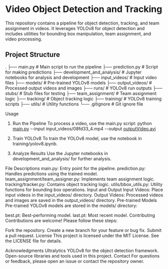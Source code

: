 # Video Object Detection and Tracking

This repository contains a pipeline for object detection, tracking, and team assignment in videos. It leverages YOLOv8 for object detection and includes utilities for bounding box manipulation, team assignment, and video processing.

## Project Structure
. ├── main.py # Main script to run the pipeline ├── prediction.py # Script for making predictions ├── development_and_analysis/ # Jupyter notebooks for analysis and development ├── input_videos/ # Input video files ├── models/ # Pre-trained YOLOv8 models ├── output_videos/ # Processed output videos and images ├── runs/ # YOLOv8 run outputs ├── stubs/ # Stub files for testing ├── team_assignment/ # Team assignment logic ├── tracking/ # Object tracking logic ├── training/ # YOLOv8 training scripts ├── utils/ # Utility functions └── .gitignore # Git ignore file

Usage
1. Run the Pipeline
To process a video, use the main.py script:
python [main.py](http://_vscodecontentref_/2) --input input_videos/08fd33_4.mp4 --output [outputVideo.avi](http://_vscodecontentref_/3)

2. Train YOLOv8
To train the YOLOv8 model, use the notebook in training/yolov8.ipynb.

3. Analyze Results
Use the Jupyter notebooks in development_and_analysis/ for further analysis.

File Descriptions
main.py: Entry point for the pipeline.
prediction.py: Handles predictions using the trained model.
team_assignment/team_assigner.py: Implements team assignment logic.
tracking/tracker.py: Contains object tracking logic.
utils/bbox_utils.py: Utility functions for bounding box operations.
Input and Output
Input Videos: Place input videos in the input_videos/ directory.
Output Videos: Processed videos and images are saved in the output_videos/ directory.
Pre-trained Models
Pre-trained YOLOv8 models are stored in the models/ directory:

best.pt: Best-performing model.
last.pt: Most recent model.
Contributing
Contributions are welcome! Please follow these steps:

Fork the repository.
Create a new branch for your feature or bug fix.
Submit a pull request.
License
This project is licensed under the MIT License. See the LICENSE file for details.

Acknowledgments
Ultralytics YOLOv8 for the object detection framework.
Open-source libraries and tools used in this project.
Contact
For questions or feedback, please open an issue or contact the repository owner.

